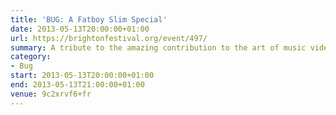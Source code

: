 ```yaml
---
title: 'BUG: A Fatboy Slim Special'
date: 2013-05-13T20:00:00+01:00
url: https://brightonfestival.org/event/497/
summary: A tribute to the amazing contribution to the art of music video by Norman Cook – better known as that giant of British dance music Fatboy Slim – presented by comedian, writer, director and video fanatic Adam Buxton.
category:
- Bug
start: 2013-05-13T20:00:00+01:00
end: 2013-05-13T21:00:00+01:00
venue: 9c2xrvf6+fr
---
```

